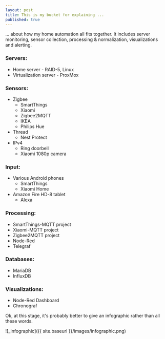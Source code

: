 ```yaml
---
layout: post
title: This is my bucket for explaining ...
published: true
---
```


... about how my home automation all fits together. It includes server monitoring, sensor collection, processing & normalization, visualizations and alerting.

### Servers:
- Home server - RAID-5, Linux
- Virtualization server - ProxMox

### Sensors:
- Zigbee
   - SmartThings
   - Xiaomi
   - Zigbee2MQTT
   - IKEA
   - Philips Hue
- Thread
   - Nest Protect
- IPv4
   - Ring doorbell
   - Xiaomi 1080p camera
   
### Input:
- Various Android phones
   - SmartThings
   - Xiaomi Home
- Amazon Fire HD-8 tablet
   - Alexa

### Processing:
- SmartThings-MQTT project
- Xiaomi-MQTT project
- Zigbee2MQTT project
- Node-Red
- Telegraf

### Databases:
- MariaDB
- InfluxDB

### Visualizations:
- Node-Red Dashboard
- Chronograf


Ok, at this stage, it's probably better to give an infographic rather than all these words.

![_infographic]({{ site.baseurl }}/images/infographic.png)


